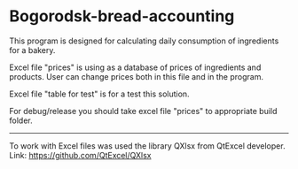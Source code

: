 # Bogorodsk-bread-accounting
This program is designed for calculating daily consumption of ingredients for a bakery.

Excel file "prices" is using as a database of prices of ingredients and products. 
User can change prices both in this file and in the program.

Excel file "table for test" is for a test this solution.

For debug/release you should take excel file "prices" to appropriate build folder.
______
To work with Excel files was used the library QXlsx from QtExcel developer.
Link: https://github.com/QtExcel/QXlsx
